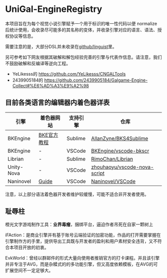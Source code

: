 # UniGal-EngineRegistry

本项目旨在为每个视觉小说引擎赋予一个用于标识的唯一性代码以便 normalize 后统计使用，会收录尽可能多的其名称的变体，并收录引擎对应的语言、语法、授权协议等信息。

需要注意的是，大部分DSL并未收录在[github/linguist](https://github.com/github/linguist/blob/master/lib/linguist/languages.yml)里。

另可参考如下网友根据其破解和解包经验完善的引擎与代表作信息。请注意，我们不鼓励破解和反编译等逆向工程。

+ YeLikesss的 https://github.com/YeLikesss/CNGALTools 
+ 2439905184的 https://github.com/2439905184/Galgame-Engine-Collect#%E6%AD%A3%E9%A2%98

## 目前各类语言的编辑器内着色器详表

| 引擎 | 着色器网站 | 支持引擎 | 仓库 |
|-|-|-|-|
| BKEngine | [BKE官方教程](http://docs.bakery.moe/faq) | Sublime | [AllanZyne/BKS4Sublime](https://github.com/AllanZyne/BKS4Sublime) |
| BKEngine | - | VSCode | [BKEngine/vscode-bkscr](https://github.com/BKEngine/vscode-bkscr) |
| Librian | - | Sublime | [RimoChan/Librian](https://github.com/RimoChan/Librian/tree/master/librian/librian%E6%9C%AC%E9%AB%94/%E5%9C%9F%E7%89%B9%E7%94%A2) |
| Unity-Nova | - | VSCode | [zhouhaoyu/vscode-nova-script](https://github.com/zhouhaoyu/vscode-nova-script) |
| Naninovel | [Guide](https://naninovel.com/guide/ide-extension) | VSCode | [Naninovel/VSCode](https://github.com/Naninovel/VSCode) |

注意，以上部分语法着色器开发者维护较缓慢，可能不适合非开发者使用。

## 耻辱柱

橙光文字游戏制作工具：**业界毒瘤**，捆绑平台，逼迫作者吊死在自家一颗树上

iFAction：是商业引擎并有基于账号云端验证的加密功能，作品的打开需要掌握在引擎制作方的手里，提供导出工具既与开发者的盈利和用户素材安全违背，又不符合本项目开放的初衷。

EvkWorld：曾经以群邮件的形式大量向使用者推销官方的打卡课程。并且该引擎并非专注于AVG，而是杂糅式的的多功能引擎，但又高度依赖模板，在AVG的可扩展空间不一定足够大。